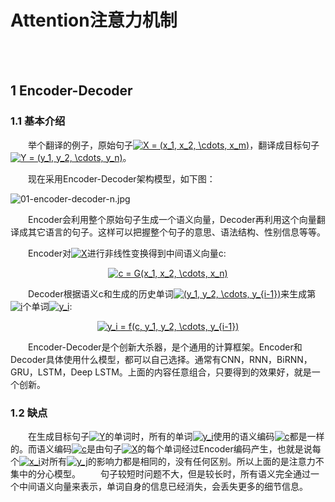 # Attention注意力机制

<br>
<br>

## 1 Encoder-Decoder

### 1.1 基本介绍
&emsp;&emsp;举个翻译的例子，原始句子<a href="http://www.codecogs.com/eqnedit.php?latex=\inline&space;X&space;=&space;(x_1,&space;x_2,&space;\cdots,&space;x_m)" target="_blank"><img src="http://latex.codecogs.com/gif.latex?\inline&space;X&space;=&space;(x_1,&space;x_2,&space;\cdots,&space;x_m)" title="X = (x_1, x_2, \cdots, x_m)" /></a>，翻译成目标句子<a href="http://www.codecogs.com/eqnedit.php?latex=\inline&space;Y&space;=&space;(y_1,&space;y_2,&space;\cdots,&space;y_n)" target="_blank"><img src="http://latex.codecogs.com/gif.latex?\inline&space;Y&space;=&space;(y_1,&space;y_2,&space;\cdots,&space;y_n)" title="Y = (y_1, y_2, \cdots, y_n)" /></a>。

&emsp;&emsp;现在采用Encoder-Decoder架构模型，如下图：

![01-encoder-decoder-n.jpg](https://upload-images.jianshu.io/upload_images/10947003-73ec9b7784f5a2cc.jpg?imageMogr2/auto-orient/strip%7CimageView2/2/w/400)

&emsp;&emsp;Encoder会利用整个原始句子生成一个语义向量，Decoder再利用这个向量翻译成其它语言的句子。这样可以把握整个句子的意思、语法结构、性别信息等等。

&emsp;&emsp;Encoder对<a href="http://www.codecogs.com/eqnedit.php?latex=\inline&space;X" target="_blank"><img src="http://latex.codecogs.com/gif.latex?\inline&space;X" title="X" /></a>进行非线性变换得到中间语义向量c:

<div align = "center">
    <a href="http://www.codecogs.com/eqnedit.php?latex=c&space;=&space;G(x_1,&space;x_2,&space;\cdots,&space;x_n)" target="_blank"><img src="http://latex.codecogs.com/gif.latex?c&space;=&space;G(x_1,&space;x_2,&space;\cdots,&space;x_n)" title="c = G(x_1, x_2, \cdots, x_n)" /></a>
</div>

&emsp;&emsp;Decoder根据语义c和生成的历史单词<a href="http://www.codecogs.com/eqnedit.php?latex=\inline&space;(y_1,&space;y_2,&space;\cdots,&space;y_{i-1})" target="_blank"><img src="http://latex.codecogs.com/gif.latex?\inline&space;(y_1,&space;y_2,&space;\cdots,&space;y_{i-1})" title="(y_1, y_2, \cdots, y_{i-1})" /></a>来生成第<a href="http://www.codecogs.com/eqnedit.php?latex=\inline&space;i" target="_blank"><img src="http://latex.codecogs.com/gif.latex?\inline&space;i" title="i" /></a>个单词<a href="http://www.codecogs.com/eqnedit.php?latex=\inline&space;y_i" target="_blank"><img src="http://latex.codecogs.com/gif.latex?\inline&space;y_i" title="y_i" /></a>:

<div align = "center">    
    <a href="http://www.codecogs.com/eqnedit.php?latex=y_i&space;=&space;f(c,&space;y_1,&space;y_2,&space;\cdots,&space;y_{i-1})" target="_blank"><img src="http://latex.codecogs.com/gif.latex?y_i&space;=&space;f(c,&space;y_1,&space;y_2,&space;\cdots,&space;y_{i-1})" title="y_i = f(c, y_1, y_2, \cdots, y_{i-1})" /></a>
</div>

&emsp;&emsp;Encoder-Decoder是个创新大杀器，是个通用的计算框架。Encoder和Decoder具体使用什么模型，都可以自己选择。通常有CNN，RNN，BiRNN，GRU，LSTM，Deep LSTM。上面的内容任意组合，只要得到的效果好，就是一个创新。

### 1.2 缺点
&emsp;&emsp;在生成目标句子<a href="http://www.codecogs.com/eqnedit.php?latex=\inline&space;Y" target="_blank"><img src="http://latex.codecogs.com/gif.latex?\inline&space;Y" title="Y" /></a>的单词时，所有的单词<a href="http://www.codecogs.com/eqnedit.php?latex=\inline&space;y_i" target="_blank"><img src="http://latex.codecogs.com/gif.latex?\inline&space;y_i" title="y_i" /></a>使用的语义编码<a href="http://www.codecogs.com/eqnedit.php?latex=\inline&space;c" target="_blank"><img src="http://latex.codecogs.com/gif.latex?\inline&space;c" title="c" /></a>都是一样的。而语义编码<a href="http://www.codecogs.com/eqnedit.php?latex=\inline&space;c" target="_blank"><img src="http://latex.codecogs.com/gif.latex?\inline&space;c" title="c" /></a>是由句子<a href="http://www.codecogs.com/eqnedit.php?latex=\inline&space;X" target="_blank"><img src="http://latex.codecogs.com/gif.latex?\inline&space;X" title="X" /></a>的每个单词经过Encoder编码产生，也就是说每个<a href="http://www.codecogs.com/eqnedit.php?latex=\inline&space;x_i" target="_blank"><img src="http://latex.codecogs.com/gif.latex?\inline&space;x_i" title="x_i" /></a>对所有<a href="http://www.codecogs.com/eqnedit.php?latex=\inline&space;y_j" target="_blank"><img src="http://latex.codecogs.com/gif.latex?\inline&space;y_j" title="y_j" /></a>的影响力都是相同的，没有任何区别。所以上面的是注意力不集中的分心模型。
&emsp;&emsp;句子较短时问题不大，但是较长时，所有语义完全通过一个中间语义向量来表示，单词自身的信息已经消失，会丢失更多的细节信息。